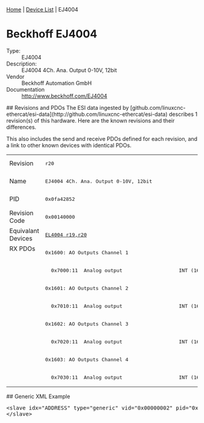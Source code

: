 <div class="nav"><a href="/esi-data">Home</a> | <a href="/esi-data/devices">Device List</a> | EJ4004</div>

#  Beckhoff EJ4004

<dl>
  <dt>Type:</dt><dd>EJ4004</dd>
  <dt>Description:</dt><dd>EJ4004 4Ch. Ana. Output 0-10V, 12bit</dd>
  <dt>Vendor</dt><dd>Beckhoff Automation GmbH</dd>
  <dt>Documentation</dt><dd><a href="http://www.beckhoff.com/EJ4004">http://www.beckhoff.com/EJ4004</a></dd>
</dl>
## Revisions and PDOs
The ESI data ingested by [github.com/linuxcnc-ethercat/esi-data](http://github.com/linuxcnc-ethercat/esi-data) describes 1 revision(s) of this hardware.  Here are the known revisions and their differences.

This also includes the send and receive PDOs defined for each revision, and a link to other known devices with identical PDOs.

<table>
<tr >
<td class="first">Revision</td>
<td ><pre>r20</pre></td>
</tr>
<tr >
<td class="first">Name</td>
<td ><pre>EJ4004 4Ch. Ana. Output 0-10V, 12bit</pre></td>
</tr>
<tr >
<td class="first">PID</td>
<td ><pre>0x0fa42852</pre></td>
</tr>
<tr >
<td class="first">Revision Code</td>
<td ><pre>0x00140000</pre></td>
</tr>
<tr >
<td class="first">Equivalant Devices</td>
<td ><pre><a href="EL4004">EL4004 r19,r20</a></pre></td>
</tr>
<tr class="rxpdo pdosection">
<td class="first" rowspan=8 valign=top>RX PDOs</td>
<td><pre>0x1600: AO Outputs Channel 1</pre></td>
<td></td>
</tr>
<tr class="rxpdo">
<td ><pre>  0x7000:11  Analog output                   INT (16 bits)</pre></td>
</tr>
<tr class="rxpdo pdosection">
<td ><pre>0x1601: AO Outputs Channel 2</pre></td>
</tr>
<tr class="rxpdo">
<td ><pre>  0x7010:11  Analog output                   INT (16 bits)</pre></td>
</tr>
<tr class="rxpdo pdosection">
<td ><pre>0x1602: AO Outputs Channel 3</pre></td>
</tr>
<tr class="rxpdo">
<td ><pre>  0x7020:11  Analog output                   INT (16 bits)</pre></td>
</tr>
<tr class="rxpdo pdosection">
<td ><pre>0x1603: AO Outputs Channel 4</pre></td>
</tr>
<tr class="rxpdo">
<td ><pre>  0x7030:11  Analog output                   INT (16 bits)</pre></td>
</tr>
</table>
## Generic XML Example
<pre class="xml">
&lt;slave idx="ADDRESS" type="generic" vid="0x00000002" pid="0x0fa42852" configPdos="true"&gt;
&lt;/slave&gt;
</pre>
